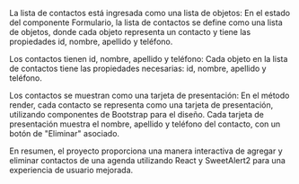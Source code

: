 La lista de contactos está ingresada como una lista de objetos:
En el estado del componente Formulario, la lista de contactos se define como una lista de objetos, donde cada objeto representa un contacto y tiene las propiedades id, nombre, apellido y teléfono.


Los contactos tienen id, nombre, apellido y teléfono:
Cada objeto en la lista de contactos tiene las propiedades necesarias: id, nombre, apellido y teléfono.


Los contactos se muestran como una tarjeta de presentación:
En el método render, cada contacto se representa como una tarjeta de presentación, utilizando componentes de Bootstrap para el diseño.
Cada tarjeta de presentación muestra el nombre, apellido y teléfono del contacto, con un botón de "Eliminar" asociado.

En resumen, el proyecto proporciona una manera interactiva de agregar y eliminar contactos de una agenda utilizando React y SweetAlert2 para una experiencia de usuario mejorada.
